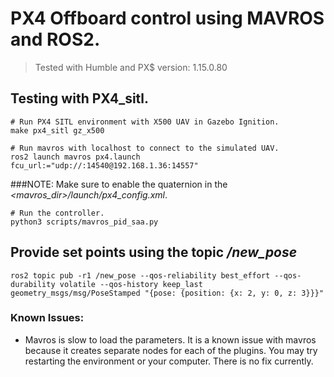 # PX4 Offboard control using MAVROS and ROS2. 
> Tested with Humble and PX$ version: 1.15.0.80

## Testing with PX4_sitl.
````
# Run PX4 SITL environment with X500 UAV in Gazebo Ignition.
make px4_sitl gz_x500
````

````
# Run mavros with localhost to connect to the simulated UAV.
ros2 launch mavros px4.launch fcu_url:="udp://:14540@192.168.1.36:14557"
````

###NOTE: Make sure to enable the quaternion in the _<mavros_dir>/launch/px4_config.xml_.

````
# Run the controller.
python3 scripts/mavros_pid_saa.py
````

## Provide set points using the topic _/new_pose_
````
ros2 topic pub -r1 /new_pose --qos-reliability best_effort --qos-durability volatile --qos-history keep_last geometry_msgs/msg/PoseStamped "{pose: {position: {x: 2, y: 0, z: 3}}}"
````


### Known Issues:
- Mavros is slow to load the parameters. It is a known issue with mavros because it creates separate nodes for each of the plugins. You may try restarting the environment or your computer. There is no fix currently.
